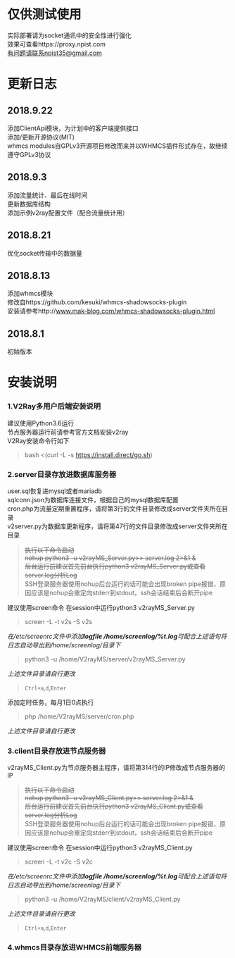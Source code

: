 # 仅供测试使用<br />
实际部署请为socket通讯中的安全性进行强化<br />
效果可查看https://proxy.npist.com<br />
有问题请联系npist35@gmail.com<br />
# 更新日志<br />
## 2018.9.22<br />
添加ClientApi模块，为计划中的客户端提供接口<br />
添加/更新开源协议(MIT)<br />
whmcs modules自GPLv3开源项目修改而来并以WHMCS插件形式存在，故继续遵守GPLv3协议<br />
## 2018.9.3<br />
添加流量统计、最后在线时间<br />
更新数据库结构<br />
添加示例v2ray配置文件（配合流量统计用）<br />
## 2018.8.21<br />
优化socket传输中的数据量<br />
## 2018.8.13<br />
添加whmcs模块<br />
修改自https://github.com/kesuki/whmcs-shadowsocks-plugin<br />
安装请参考http://www.mak-blog.com/whmcs-shadowsocks-plugin.html<br />
## 2018.8.1<br />
初始版本<br />
# 安装说明<br />
### 1.V2Ray多用户后端安装说明<br />
建议使用Python3.6运行<br />
节点服务器运行前请参考官方文档安装v2ray<br />
V2Ray安装命令行如下<br />
> bash <(curl -L -s https://install.direct/go.sh)<br />

### 2.server目录存放进数据库服务器<br />
user.sql恢复进mysql或者mariadb<br />
sqlconn.json为数据库连接文件，根据自己的mysql数据库配置<br />
cron.php为流量定期重置程序，请将第3行的文件目录修改成server文件夹所在目录<br />
v2server.py为数据库更新程序，请将第47行的文件目录修改成server文件夹所在目录<br />

> <del>执行以下命令启动<br /> nohup python3 -u v2rayMS_Server.py>> server.log
> 2>&1 &<br /> 后台运行前建议首先前台执行python3
> v2rayMS_Server.py或查看server.log分析Log<br /></del>
> SSH登录服务器使用nohup后台运行的话可能会出现broken pipe报错，原因应该是nohup会重定向stderr到stdout，ssh会话结束后会断开pipe

建议使用screen命令 在session中运行python3 v2rayMS_Server.py
> screen -L -t v2s -S v2s

*在/etc/screenrc文件中添加**logfile /home/screenlog/%t.log**可配合上述语句将日志自动导出到/home/screenlog/目录下*
> python3 -u /home/V2rayMS/server/v2rayMS_Server.py

*上述文件目录请自行更改*
> `Ctrl+a`,`d`,`Enter`

添加定时任务，每月1日0点执行

> php /home/V2rayMS/server/cron.php

*上述文件目录请自行更改*

### 3.client目录存放进节点服务器<br />
v2rayMS_Client.py为节点服务器主程序，请将第314行的IP修改成节点服务器的IP<br />

> <del>执行以下命令启动<br /> nohup python3 -u v2rayMS_Client.py>> server.log
> 2>&1 &<br /> 后台运行前建议首先前台执行python3
> v2rayMS_Client.py或查看server.log分析Log<br /></del>
> SSH登录服务器使用nohup后台运行的话可能会出现broken pipe报错，原因应该是nohup会重定向stderr到stdout，ssh会话结束后会断开pipe

建议使用screen命令 在session中运行python3 v2rayMS_Client.py
> screen -L -t v2c -S v2c

*在/etc/screenrc文件中添加**logfile /home/screenlog/%t.log**可配合上述语句将日志自动导出到/home/screenlog/目录下*
> python3 -u /home/V2rayMS/client/v2rayMS_Client.py

*上述文件目录请自行更改*
> `Ctrl+a`,`d`,`Enter`

### 4.whmcs目录存放进WHMCS前端服务器<br />
